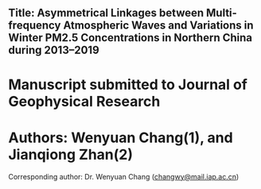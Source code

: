 ## Title: Asymmetrical Linkages between Multi-frequency Atmospheric Waves and Variations in Winter PM2.5 Concentrations in Northern China during 2013–2019
# Manuscript submitted to Journal of Geophysical Research
# Authors: Wenyuan Chang(1), and Jianqiong Zhan(2)

Corresponding author: Dr. Wenyuan Chang (changwy@mail.iap.ac.cn) 


